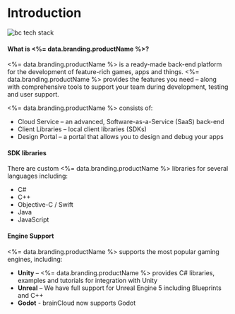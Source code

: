 # Introduction

![bc tech stack](@site/docs/img/learn-img/BrainCloud-architecture-boxes.png)

#### What is <%= data.branding.productName %>?

<%= data.branding.productName %> is a ready-made back-end platform for the development of feature-rich games, apps and things. <%= data.branding.productName %> provides the features you need – along with comprehensive tools to support your team during development, testing and user support.

<%= data.branding.productName %> consists of:

- Cloud Service – an advanced, Software-as-a-Service (SaaS) back-end
- Client Libraries – local client libraries (SDKs)
- Design Portal – a portal that allows you to design and debug your apps

#### SDK libraries
There are custom <%= data.branding.productName %> libraries for several languages including:

- C#
- C++
- Objective-C / Swift
- Java
- JavaScript

#### Engine Support
<%= data.branding.productName %> supports the most popular gaming engines, including:

- **Unity** – <%= data.branding.productName %> provides C# libraries, examples and tutorials for integration with Unity
- **Unreal** – We have full support for Unreal Engine 5 including Blueprints and C++
- **Godot** - brainCloud now supports Godot
